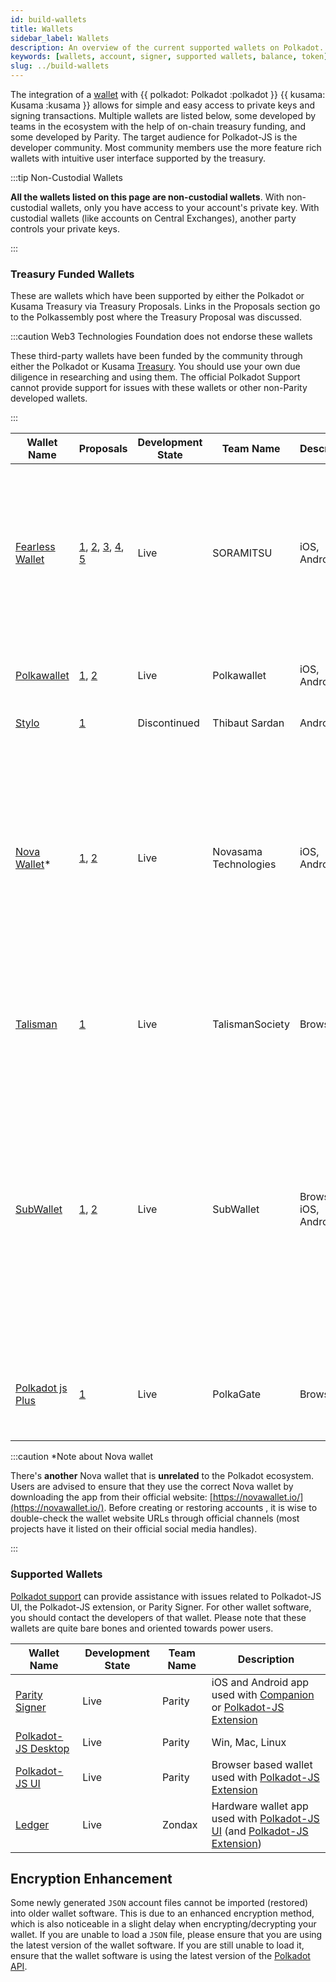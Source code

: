 ```yaml
---
id: build-wallets
title: Wallets
sidebar_label: Wallets
description: An overview of the current supported wallets on Polkadot.
keywords: [wallets, account, signer, supported wallets, balance, token]
slug: ../build-wallets
---
```


The integration of a [wallet](../general/glossary.md#wallet) with {{ polkadot: Polkadot :polkadot }}
{{ kusama: Kusama :kusama }} allows for simple and easy access to private keys and signing
transactions. Multiple wallets are listed below, some developed by teams in the ecosystem with the
help of on-chain treasury funding, and some developed by Parity. The target audience for Polkadot-JS
is the developer community. Most community members use the more feature rich wallets with intuitive
user interface supported by the treasury.

:::tip Non-Custodial Wallets

**All the wallets listed on this page are non-custodial wallets**. With non-custodial wallets, only
you have access to your account's private key. With custodial wallets (like accounts on Central
Exchanges), another party controls your private keys.

:::

### Treasury Funded Wallets

These are wallets which have been supported by either the Polkadot or Kusama Treasury via Treasury
Proposals. Links in the Proposals section go to the Polkassembly post where the Treasury Proposal
was discussed.

:::caution Web3 Technologies Foundation does not endorse these wallets

These third-party wallets have been funded by the community through either the Polkadot or Kusama
[Treasury](learn-treasury). You should use your own due diligence in researching and using them. The
official Polkadot Support cannot provide support for issues with these wallets or other non-Parity
developed wallets.

:::

| Wallet Name                                   | Proposals                                                                                                                                                                                                                                             | Development State | Team Name             | Description           | Features                                                                                                                                                                                                                                                      |
| --------------------------------------------- | ----------------------------------------------------------------------------------------------------------------------------------------------------------------------------------------------------------------------------------------------------- | ----------------- | --------------------- | --------------------- | ------------------------------------------------------------------------------------------------------------------------------------------------------------------------------------------------------------------------------------------------------------- |
| [Fearless Wallet](https://fearlesswallet.io/) | [1](https://kusama.polkassembly.io/treasury/23), [2](https://kusama.polkassembly.io/treasury/34), [3](https://kusama.polkassembly.io/treasury/74), [4](https://kusama.polkassembly.io/treasury/102), [5](https://kusama.polkassembly.io/treasury/178) | Live              | SORAMITSU             | iOS, Android          | Staking, Crowdloans, Parachain Accounts, Nomination pools native staking, dApp signer (experimental), Scam addresses warning, Network issues warning                                                                                                                                                                                                                         |
| [Polkawallet](https://polkawallet.io/)        | [1](https://kusama.polkassembly.io/treasury/32), [2](https://kusama.polkassembly.io/treasury/41)                                                                                                                                                      | Live              | Polkawallet           | iOS, Android          | Staking, Crowdloans, parachain accounts, Governance                                                                                                                                                                                                           |
| [Stylo](https://stylo-app.github.io/website/) | [1](https://polkadot.polkassembly.io/treasury/39)                                                                                                                                                                                                     | Discontinued      | Thibaut Sardan        | Android               | Air-gapped offline wallet                                                                                                                                                                                                                                     |
| [Nova Wallet](https://novawallet.io/)\*       | [1](https://kusama.polkassembly.io/treasury/122), [2](https://kusama.polkassembly.io/treasury/158)                                                                                                                                                    | Live              | Novasama Technologies | iOS, Android          | Staking, Nomination Pools, OpenGov, Governance v1, XCM Transfers, Parity Signer & Ledger Support, DApp Support with Polkadot JS and Metamask/EVM Integration, Crowdloans, Parachain Accounts, NFT Management                                                  |
| [Talisman](https://talisman.xyz/)             | [1](https://polkadot.polkassembly.io/treasury/148)                                                                                                                                                                                                    | Live              | TalismanSociety       | Browser               | Staking, Nomination Pools, Crowdloans, parachain accounts, Ledger support                                                                                                                                                                                     |
| [SubWallet](https://subwallet.app/)           | [1](https://polkadot.polkassembly.io/treasury/138), [2](https://polkadot.polkassembly.io/treasury/162)                                                                                                                                                | Live              | SubWallet             | Browser, iOS, Android | Staking, Nomination Pools, Crowdloans, Parachain Accounts, XCM Transfer, NFT Management, Parity Signer & Ledger Support, Light Clients Support, QR-code Account Import, Token Import, EVM DApp Support, MetaMask Compatibility, Custom Endpoint, Fiat On-ramp |
| [Polkadot js Plus](https://polkagate.xyz/)    | [1](https://kusama.polkassembly.io/treasury/205)                                                                                                                                                                                                      | Live              | PolkaGate             | Browser               | Staking, Nomination Pools, Proxy accounts, Crowdloans, Governance, Social recovery                                                                                                                                                                            |

:::caution \*Note about Nova wallet

There's **another** Nova wallet that is **unrelated** to the Polkadot ecosystem. Users are advised
to ensure that they use the correct Nova wallet by downloading the app from their official website:
[https://novawallet.io/](https://novawallet.io/). Before creating or restoring accounts , it is wise
to double-check the wallet website URLs through official channels (most projects have it listed on
their official social media handles).

:::

### Supported Wallets

[Polkadot support](https://support.polkadot.network/) can provide assistance with issues related to
Polkadot-JS UI, the Polkadot-JS extension, or Parity Signer. For other wallet software, you should
contact the developers of that wallet. Please note that these wallets are quite bare bones and
oriented towards power users.

| Wallet Name                                                         | Development State | Team Name | Description                                                                                                                                                     |
| ------------------------------------------------------------------- | ----------------- | --------- | --------------------------------------------------------------------------------------------------------------------------------------------------------------- |
| [Parity Signer](https://www.parity.io/signer/)                      | Live              | Parity    | iOS and Android app used with [Companion](https://parity.link/signer-companion) or [Polkadot-JS Extension](https://github.com/polkadot-js/extension)            |
| [Polkadot-JS Desktop](https://github.com/polkadot-js/apps/releases) | Live              | Parity    | Win, Mac, Linux                                                                                                                                                 |
| [Polkadot-JS UI](https://polkadot.js.org/apps/#/accounts)           | Live              | Parity    | Browser based wallet used with [Polkadot-JS Extension](https://github.com/polkadot-js/extension)                                                                |
| [Ledger](https://github.com/Zondax/ledger-polkadot)                 | Live              | Zondax    | Hardware wallet app used with [Polkadot-JS UI](https://polkadot.js.org/apps/#/accounts) (and [Polkadot-JS Extension](https://github.com/polkadot-js/extension)) |

## Encryption Enhancement

Some newly generated `JSON` account files cannot be imported (restored) into older wallet software.
This is due to an enhanced encryption method, which is also noticeable in a slight delay when
encrypting/decrypting your wallet. If you are unable to load a `JSON` file, please ensure that you
are using the latest version of the wallet software. If you are still unable to load it, ensure that
the wallet software is using the latest version of the [Polkadot API](https://polkadot.js.org/api/).
